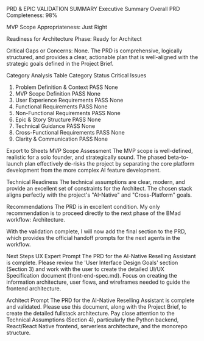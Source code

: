 PRD & EPIC VALIDATION SUMMARY
Executive Summary
Overall PRD Completeness: 98%

MVP Scope Appropriateness: Just Right

Readiness for Architecture Phase: Ready for Architect

Critical Gaps or Concerns: None. The PRD is comprehensive, logically structured, and provides a clear, actionable plan that is well-aligned with the strategic goals defined in the Project Brief.

Category Analysis Table
Category Status Critical Issues

1. Problem Definition & Context PASS None
2. MVP Scope Definition PASS None
3. User Experience Requirements PASS None
4. Functional Requirements PASS None
5. Non-Functional Requirements PASS None
6. Epic & Story Structure PASS None
7. Technical Guidance PASS None
8. Cross-Functional Requirements PASS None
9. Clarity & Communication PASS None

Export to Sheets
MVP Scope Assessment
The MVP scope is well-defined, realistic for a solo founder, and strategically sound. The phased beta-to-launch plan effectively de-risks the project by separating the core platform development from the more complex AI feature development.

Technical Readiness
The technical assumptions are clear, modern, and provide an excellent set of constraints for the Architect. The chosen stack aligns perfectly with the project's "AI-Native" and "Cross-Platform" goals.

Recommendations
The PRD is in excellent condition. My only recommendation is to proceed directly to the next phase of the BMad workflow: Architecture.

With the validation complete, I will now add the final section to the PRD, which provides the official handoff prompts for the next agents in the workflow.

Next Steps
UX Expert Prompt
The PRD for the AI-Native Reselling Assistant is complete. Please review the 'User Interface Design Goals' section (Section 3) and work with the user to create the detailed UI/UX Specification document (front-end-spec.md). Focus on creating the information architecture, user flows, and wireframes needed to guide the frontend architecture.

Architect Prompt
The PRD for the AI-Native Reselling Assistant is complete and validated. Please use this document, along with the Project Brief, to create the detailed fullstack architecture. Pay close attention to the Technical Assumptions (Section 4), particularly the Python backend, React/React Native frontend, serverless architecture, and the monorepo structure.
